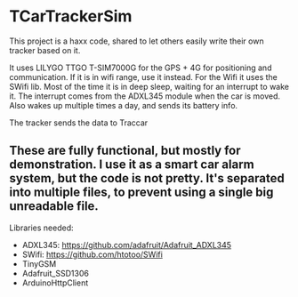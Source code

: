 # TCarTrackerSim

This project is a haxx code, shared to let others easily write their own tracker based on it.

It uses LILYGO TTGO T-SIM7000G for the GPS + 4G for positioning and communication. If it is in wifi range, use it instead.
For the Wifi it uses the SWifi lib. Most of the time it is in deep sleep, waiting for an interrupt to wake it. The interrupt comes from the ADXL345 module when the car is moved.
Also wakes up multiple times a day, and sends its battery info.

The tracker sends the data to Traccar

## These are fully functional, but mostly for demonstration. I use it as a smart car alarm system, but the code is not pretty. It's separated into multiple files, to prevent using a single big unreadable file.

Libraries needed:
- ADXL345: https://github.com/adafruit/Adafruit_ADXL345
- SWifi: https://github.com/htotoo/SWifi
- TinyGSM
- Adafruit_SSD1306
- ArduinoHttpClient
